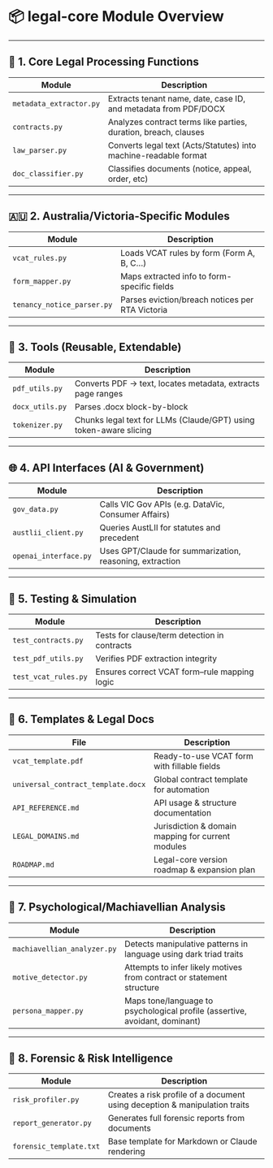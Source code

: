 # 📦 legal-core Module Overview

---

## 🧩 1. Core Legal Processing Functions

| Module | Description |
|--------|-------------|
| `metadata_extractor.py` | Extracts tenant name, date, case ID, and metadata from PDF/DOCX |
| `contracts.py` | Analyzes contract terms like parties, duration, breach, clauses |
| `law_parser.py` | Converts legal text (Acts/Statutes) into machine-readable format |
| `doc_classifier.py` | Classifies documents (notice, appeal, order, etc) |

---

## 🇦🇺 2. Australia/Victoria-Specific Modules

| Module | Description |
|--------|-------------|
| `vcat_rules.py` | Loads VCAT rules by form (Form A, B, C…) |
| `form_mapper.py` | Maps extracted info to form-specific fields |
| `tenancy_notice_parser.py` | Parses eviction/breach notices per RTA Victoria |

---

## 🔧 3. Tools (Reusable, Extendable)

| Module | Description |
|--------|-------------|
| `pdf_utils.py` | Converts PDF → text, locates metadata, extracts page ranges |
| `docx_utils.py` | Parses .docx block-by-block |
| `tokenizer.py` | Chunks legal text for LLMs (Claude/GPT) using token-aware slicing |

---

## 🌐 4. API Interfaces (AI & Government)

| Module | Description |
|--------|-------------|
| `gov_data.py` | Calls VIC Gov APIs (e.g. DataVic, Consumer Affairs) |
| `austlii_client.py` | Queries AustLII for statutes and precedent |
| `openai_interface.py` | Uses GPT/Claude for summarization, reasoning, extraction |

---

## 🧪 5. Testing & Simulation

| Module | Description |
|--------|-------------|
| `test_contracts.py` | Tests for clause/term detection in contracts |
| `test_pdf_utils.py` | Verifies PDF extraction integrity |
| `test_vcat_rules.py` | Ensures correct VCAT form–rule mapping logic |

---

## 📁 6. Templates & Legal Docs

| File | Description |
|------|-------------|
| `vcat_template.pdf` | Ready-to-use VCAT form with fillable fields |
| `universal_contract_template.docx` | Global contract template for automation |
| `API_REFERENCE.md` | API usage & structure documentation |
| `LEGAL_DOMAINS.md` | Jurisdiction & domain mapping for current modules |
| `ROADMAP.md` | Legal-core version roadmap & expansion plan |

---

## 🧠 7. Psychological/Machiavellian Analysis

| Module | Description |
|--------|-------------|
| `machiavellian_analyzer.py` | Detects manipulative patterns in language using dark triad traits |
| `motive_detector.py` | Attempts to infer likely motives from contract or statement structure |
| `persona_mapper.py` | Maps tone/language to psychological profile (assertive, avoidant, dominant) |

---

## 🔬 8. Forensic & Risk Intelligence

| Module | Description |
|--------|-------------|
| `risk_profiler.py` | Creates a risk profile of a document using deception & manipulation traits |
| `report_generator.py` | Generates full forensic reports from documents |
| `forensic_template.txt` | Base template for Markdown or Claude rendering |
